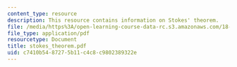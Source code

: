 ```yaml
---
content_type: resource
description: This resource contains information on Stokes' theorem.
file: /media/https%3A/open-learning-course-data-rc.s3.amazonaws.com/18-02-multivariable-calculus-spring-2006/c7410b5487275b11c4c8c9802389322e_stokes_theorem.pdf
file_type: application/pdf
resourcetype: Document
title: stokes_theorem.pdf
uid: c7410b54-8727-5b11-c4c8-c9802389322e
---
```


